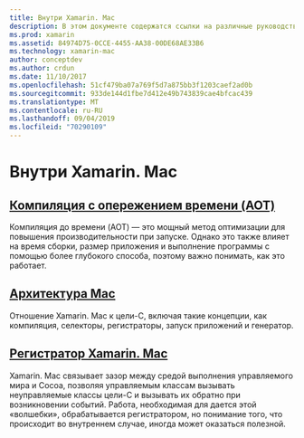 ```yaml
---
title: Внутри Xamarin. Mac
description: В этом документе содержатся ссылки на различные руководства, описывающие внутреннюю работу Xamarin. Mac. Связанные документы обсуждаются перед компиляцией времени, архитектурой Xamarin. Mac и регистратором Xamarin. Mac.
ms.prod: xamarin
ms.assetid: 84974D75-0CCE-4455-AA38-00DE68AE33B6
ms.technology: xamarin-mac
author: conceptdev
ms.author: crdun
ms.date: 11/10/2017
ms.openlocfilehash: 51cf479ba07a769f5d7a875bb3f1203caef2ad0b
ms.sourcegitcommit: 933de144d1fbe7d412e49b743839cae4bfcac439
ms.translationtype: MT
ms.contentlocale: ru-RU
ms.lasthandoff: 09/04/2019
ms.locfileid: "70290109"
---
```

# <a name="under-the-hood-in-xamarinmac"></a>Внутри Xamarin. Mac

## <a name="ahead-of-time-compilation-aotaotmd"></a>[Компиляция с опережением времени (AOT)](aot.md)

Компиляция до времени (AOT) — это мощный метод оптимизации для повышения производительности при запуске. Однако это также влияет на время сборки, размер приложения и выполнение программы с помощью более глубокого способа, поэтому важно понимать, как это работает.

## <a name="mac-architecturearchitecturemd"></a>[Архитектура Mac](architecture.md)

Отношение Xamarin. Mac к цели-C, включая такие концепции, как компиляция, селекторы, регистраторы, запуск приложений и генератор.

## <a name="xamarinmac-registrarregistrarmd"></a>[Регистратор Xamarin. Mac](registrar.md)

Xamarin. Mac связывает зазор между средой выполнения управляемого мира и Cocoa, позволяя управляемым классам вызывать неуправляемые классы цели-C и вызывать их обратно при возникновении событий. Работа, необходимая для дается этой «волшебки», обрабатывается регистратором, но понимание того, что происходит во внутреннем случае, иногда может оказаться полезной.

